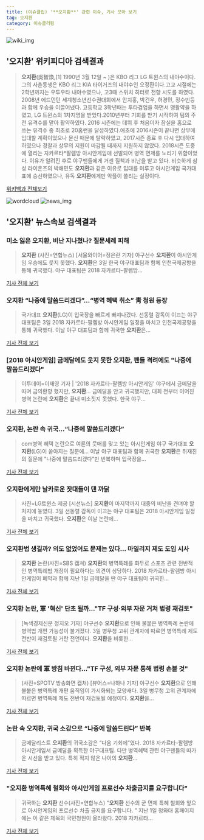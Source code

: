 ```yaml
---
title: (이슈클립) '**오지환**' 관련 이슈, 기사 모아 보기
tag: 오지환
category: 이슈클리핑
---
```

![wiki_img](https://user-images.githubusercontent.com/42597476/44503234-41136a80-a6d0-11e8-9071-6fc6418eafe4.png)
## **'**오지환**'** 위키피디아 검색결과
>**오지환**(吳智煥,[1] 1990년 3월 12일 ~ )은 KBO 리그 LG 트윈스의 내야수이다. 그의 사촌동생은 KBO 리그 KIA 타이거즈의 내야수인 오정환이다.고교 시절에는 2학년까지는 우투우타 내야수였으나, 고3때 스위치 히터로 전향 시도를 하였다. 2008년 에드먼턴 세계청소년선수권대회에서 안치홍, 박건우, 허경민, 정수빈등과 함께 우승을 이끌어냈다. 고등학교 3학년때는 투타겸업을 하면서 맹활약을 하였고, LG 트윈스의 1차지명을 받았다.2010년부터 기회를 받기 시작하여 팀의 주전 유격수를 맡아 활약하였다. 2016 시즌에는 데뷔 후 처음이자 잠실을 홈으로 쓰는 유격수 중 최초로 20홈런을 달성하였다.애초에 2016시즌이 끝나면 상무에 입대할 계획이었으나 문신 때문에 탈락하였고, 2017시즌 종료 후 다시 입대하여 하였으나 경찰과 상무의 지원이 마감될 때까지 지원하지 않았다. 2018시즌 도중에 열리는 자카르타*팔렘방 아시안게임에 선발되어 병역 면제를 노리기 위함이었다. 이유가 알려진 후로 야구팬들에게 거센 질책과 비난을 받고 있다. 비슷하게 삼성 라이온즈의 박해민도 **오지환**과 같은 이유로 입대를 미루고 아시안게임 국가대표에 승선하였으나, 유독 **오지환**에게만 악플이 쏠리는 실정이다.

<a href="https://ko.wikipedia.org/wiki/오지환" target="_blank">위키백과 전체보기</a>

![wordcloud](https://s3.ap-northeast-2.amazonaws.com/lyrics101-wordcloud/2018-09-03-1535963691.png)
![news_img](https://user-images.githubusercontent.com/42597476/44507050-1206f400-a6e4-11e8-8d98-7ffbfebb353f.png)
## **'**오지환**'** 뉴스속보 검색결과
### 미소 잃은 **오지환**, 비난 지나쳤나? 질문세례 피해

>**오지환** (사진=연합뉴스) [서울와이어=정은란 기자] 야구선수 **오지환**이 아시안게임 우승에도 웃지 못했다. **오지환**은 3일 한국 야구대표팀과 함께 인천국제공항을 통해 귀국했다. 야구 대표팀은 2018 자카르타-팔렘방...

<a href="http://www.seoulwire.com/news/articleView.html?idxno=24907" target="_blank">기사 전체 보기</a>

### **오지환** “나중에 말씀드리겠다”…“병역 혜택 취소” 靑 청원 등장

>국가대표 **오지환**(LG)이 입국장을 빠르게 빠져나갔다. 선동렬 감독이 이끄는 야구 대표팀은 3일 2018 자카르타-팔렘방 아시안게임 일정을 마치고 인천국제공항을 통해 귀국했다. 이날 야구 대표팀과 함께 귀국한 **오지환**은...

<a href="http://news.heraldcorp.com/view.php?ud=20180903000598" target="_blank">기사 전체 보기</a>

### [2018 아시안게임] 금메달에도 웃지 못한 **오지환**, 팬들 격려에도 "나중에 말씀드리겠다"

>이투데이=이재영 기자 | '2018 자카르타-팔렘방 아시안게임' 야구에서 금메달을 따며 금의환향 했지만, **오지환**... 금메달을 안고 귀국했지만, 대회 전부터 이어진 병역 논란에 **오지환**은 끝내 미소짓지 못했다. 한국 야구...

<a href="http://www.etoday.co.kr/news/section/newsview.php?idxno=1659292" target="_blank">기사 전체 보기</a>

### **오지환**, 논란 속 귀국…“나중에 말씀드리겠다”

>com병역 혜택 논란으로 여론의 뭇매를 맞고 있는 아시안게임 야구 국가대표 **오지환**(LG)이 쏟아지는 질문에... 이날 야구 대표팀과 함께 귀국한 **오지환**은 취재진의 질문에 "나중에 말씀드리겠다"만 반복하며 입국장을...

<a href="http://news.donga.com/3/all/20180903/91810931/2" target="_blank">기사 전체 보기</a>

### **오지환**에게만 날카로운 잣대들이 댄 까닭

>사진=LG트윈스 제공 [시선뉴스] **오지환**이 마지막까지 대중의 비난을 견뎌야 할 처지에 놓였다. 3일 선동렬 감독이 이끄는 야구 대표팀은 2018 아시안게임 일정을 마치고 귀국했다.  **오지환**은 이날 논란에...

<a href="http://www.sisunnews.co.kr/news/articleView.html?idxno=89464" target="_blank">기사 전체 보기</a>

### **오지환**법 생길까? 의도 없었어도 문제는 있다… 마일리지 제도 도입 시사

>**오지환** 논란(사진=SBS 캡쳐) **오지환**의 병역특례를 화두로 스포츠 관련 전반적인 병역특례법 개정이 필요하다는 의견이 상당하다. 2018 자카르타-팔렘방 아시안게임이 폐막과 함께 지난 1일 금메달을 딴 야구 대표팀이 귀국한...

<a href="http://www.gnmaeil.com/news/articleView.html?idxno=381638" target="_blank">기사 전체 보기</a>

### **오지환** 논란, 軍 '혁신' 단초 될까…"TF 구성·외부 자문 거쳐 법령 재검토"

>[녹색경제신문 정지오 기자] 야구선수 **오지환**으로 인해 불붙은 병역특례 논란에 병역법 개편 가능성이 불거졌다. 3일 병무청 고위 관계자에 따르면 병역특례 제도 전반이 재검토될 거란 전언이다. **오지환**을 비롯한...

<a href="http://www.greened.kr/news/articleView.html?idxno=74055" target="_blank">기사 전체 보기</a>

### **오지환** 논란에 軍 방침 바뀐다…"TF 구성, 외부 자문 통해 법령 손볼 것"

>(사진=SPOTV 방송화면 캡처) [뷰어스=나하나 기자] 야구선수 **오지환**으로 인해 불붙은 병역특례 개편 움직임이 가시화되는 모양새다. 3일 병무청 고위 관계자에 따르면 병역특례 제도 전반이 재검토될 예정이다. **오지환**을...

<a href="http://viewers.heraldcorp.com/news/articleView.html?idxno=19091" target="_blank">기사 전체 보기</a>

### 논란 속 **오지환**, 귀국 소감으로 “나중에 말씀드린다” 반복

>금메달리스트 **오지환**의 귀국소감은 “다음 기회에”였다. 2018 자카르타-팔렘방 아시안게임서 금메달을 획득한 야구대표팀. 다만 병역혜택 관련 야구팬들의 따가운 시선을 받고 있다. 특히 적지 않은 나이의 **오지환**...

<a href="http://sports.mk.co.kr/view.php?year=2018&no=553600" target="_blank">기사 전체 보기</a>

### "**오지환** 병역특혜 철회와 아시안게임 프로선수 차출금지를 요구합니다"

>귀국하는 **오지환** 선수(사진=연합뉴스) “**오지환** 선수의 군 면제 특혜 철회와 앞으로 아시안게임의 프로선수 차출 금지를 요구합니다. ” 지난 1일 청와대 홈페이지에는 이 같은 제목의 국민청원이 올라왔다. 2018 자카르타...

<a href="http://www.edaily.co.kr/news/newspath.asp?newsid=03840886619336512" target="_blank">기사 전체 보기</a>



